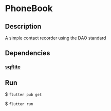 # PhoneBook

## Description

A simple contact recorder using the DAO standard

## Dependencies

### [sqflite](https://pub.dev/packages/sqflite)

## Run

$ ```flutter pub get```

$ ```flutter run```
